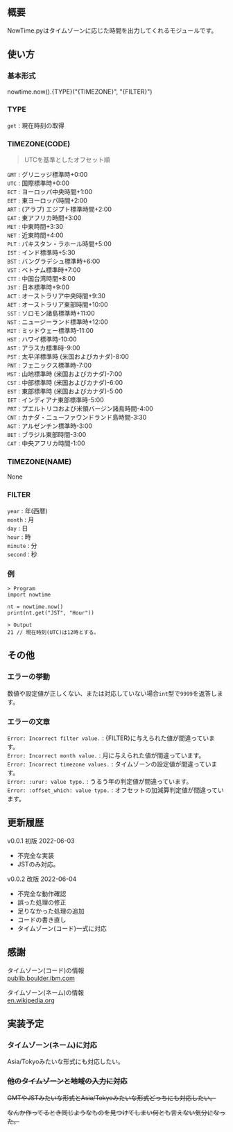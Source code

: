## 概要
NowTime.pyはタイムゾーンに応じた時間を出力してくれるモジュールです。

## 使い方

### 基本形式
nowtime.now().{TYPE}("{TIMEZONE}", "{FILTER}")  

### TYPE
`get` : 現在時刻の取得    

### TIMEZONE(CODE)
> UTCを基準としたオフセット順

`GMT` : グリニッジ標準時+0:00  
`UTC` : 国際標準時+0:00  
`ECT` : ヨーロッパ中央時間+1:00  
`EET` : 東ヨーロッパ時間+2:00  
`ART` : (アラブ) エジプト標準時間+2:00  
`EAT` : 東アフリカ時間+3:00  
`MET` : 中東時間+3:30  
`NET` : 近東時間+4:00  
`PLT` : パキスタン・ラホール時間+5:00  
`IST` : インド標準時+5:30  
`BST` : バングラデシュ標準時+6:00  
`VST` : ベトナム標準時+7:00  
`CTT` : 中国台湾時間+8:00  
`JST` : 日本標準時+9:00  
`ACT` : オーストラリア中央時間+9:30  
`AET` : オーストラリア東部時間+10:00  
`SST` : ソロモン諸島標準時+11:00  
`NST` : ニュージーランド標準時+12:00  
`MIT` : ミッドウェー標準時-11:00  
`HST` : ハワイ標準時-10:00  
`AST` : アラスカ標準時-9:00  
`PST` : 太平洋標準時 (米国およびカナダ)-8:00  
`PNT` : フェニックス標準時-7:00  
`MST` : 山地標準時 (米国およびカナダ)-7:00  
`CST` : 中部標準時 (米国およびカナダ)-6:00  
`EST` : 東部標準時 (米国およびカナダ)-5:00  
`IET` : インディアナ東部標準時-5:00  
`PRT` : プエルトリコおよび米領バージン諸島時間-4:00  
`CNT` : カナダ・ニューファウンドランド島時間-3:30  
`AGT` : アルゼンチン標準時-3:00  
`BET` : ブラジル東部時間-3:00  
`CAT` : 中央アフリカ時間-1:00  

### TIMEZONE(NAME)
None  

### FILTER
`year` : 年(西暦)  
`month` : 月  
`day` : 日  
`hour` : 時  
`minute` : 分  
`second` : 秒  

### 例
```
> Program
import nowtime

nt = nowtime.now()
print(nt.get("JST", "Hour"))

> Output  
21 // 現在時刻(UTC)は12時とする。
```

## その他

### エラーの挙動
数値や設定値が正しくない、または対応していない場合`int`型で`9999`を返答します。  

### エラーの文章
`Error: Incorrect filter value.` : {FILTER}に与えられた値が間違っています。  
`Error: Incorrect month value.` : 月に与えられた値が間違っています。  
`Error: Incorrect timezone values.` : タイムゾーンの設定値が間違っています。  
`Error: :urur: value typo.` : うるう年の判定値が間違っています。  
`Error: :offset_which: value typo.` : オフセットの加減算判定値が間違っています。  

## 更新履歴
v0.0.1 初版 2022-06-03
- 不完全な実装
- JSTのみ対応。

v0.0.2 改版 2022-06-04
- 不完全な動作確認
- 誤った処理の修正
- 足りなかった処理の追加
- コードの書き直し
- タイムゾーン(コード)一式に対応

## 感謝
タイムゾーン(コード)の情報  
[publib.boulder.ibm.com](https://publib.boulder.ibm.com/tividd/td/TWS/SC32-1274-02/ja_JA/HTML/SRF_mst269.htm)  

タイムゾーン(ネーム)の情報  
[en.wikipedia.org](https://en.wikipedia.org/wiki/List_of_tz_database_time_zones)  

## 実装予定
### タイムゾーン(ネーム)に対応
Asia/Tokyoみたいな形式にも対応したい。  

### ~~他のタイムゾーンと地域の入力に対応~~
~~GMTやJSTみたいな形式とAsia/Tokyoみたいな形式どっちにも対応したい。~~

~~なんか作ってるとき同じようなものを見つけてしまい何とも言えない気分になった。~~